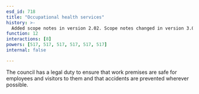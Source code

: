 ```yaml
---
esd_id: 718
title: "Occupational health services"
history: >-
  Added scope notes in version 2.02. Scope notes changed in version 3.00 to include relevant legislation. Term name changed from 'Health and safety - occupational health services' to 'Safety - health and safety - occupational health services' in version 3.00. Name changed to 'Occupational health services' in version 4.00.
function: 12
interactions: [8]
powers: [517, 517, 517, 517, 517, 517]
internal: false

---
```


The council has a legal duty to ensure that work premises are safe for employees and visitors to them and that accidents are prevented wherever possible.

